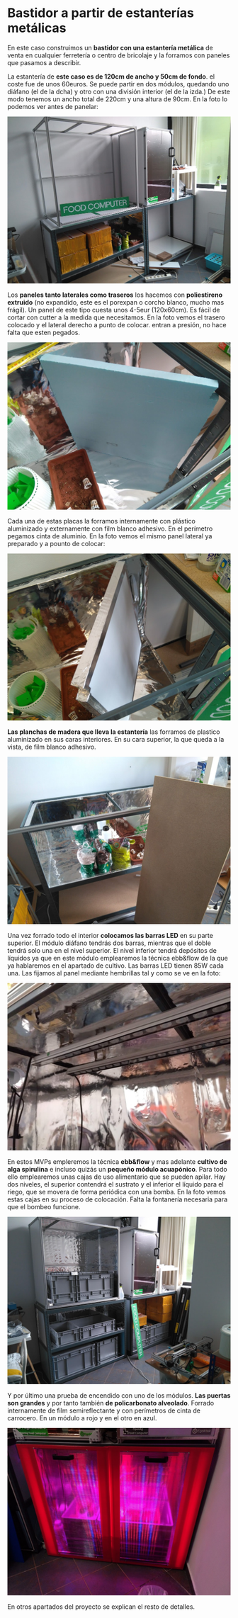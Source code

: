 # Bastidor a partir de estanterías metálicas

En este caso construimos un **bastidor con una estantería metálica** de venta en cualquier ferretería o centro de bricolaje y la forramos con paneles que pasamos a describir.

La estantería de **este caso es de 120cm de ancho y 50cm de fondo**. el coste fue de unos 60euros. Se puede partir en dos módulos, quedando uno diáfano (el de la dcha) y otro con una división interior (el de la izda.) De este modo tenemos un ancho total de 220cm y una altura de 90cm. En la foto lo podemos ver antes de panelar:

![shelf_vacio](Imagenes/shelf_vacio.jpg)

Los **paneles tanto laterales como traseros** los hacemos con **poliestireno extruido** (no expandido, este es el porexpan o corcho blanco, mucho mas frágil). Un panel de este tipo cuesta unos 4-5eur (120x60cm). Es fácil de cortar con cutter a la medida que necesitamos. En la foto vemos el trasero colocado y el lateral derecho a punto de colocar. entran a presión, no hace falta que esten pegados.

![shelf_placa_poli](Imagenes/shelf_placa_poli.jpg)

Cada una de estas placas la forramos internamente con plástico aluminizado y externamente con film blanco adhesivo. En el perímetro pegamos cinta de aluminio. En la foto vemos el mismo panel lateral ya preparado y a pounto de colocar:

![shelf_placa_presentar](Imagenes/shelf_placa_presentar.jpg)

**Las planchas de madera que lleva la estantería** las forramos de plastico aluminizado en sus caras interiores. En su cara superior, la que queda a la vista, de film blanco adhesivo.

![shelf_placa_superior](Imagenes/shelf_placa_superior.jpg)

Una vez forrado todo el interior **colocamos las barras LED** en su parte superior. El módulo diáfano tendrás dos barras, mientras que el doble tendrá solo una en el nivel superior. El nivel inferior tendrá depósitos de líquidos ya que en este módulo emplearemos la técnica ebb&flow de la que ya hablaremos en el apartado de cultivo. Las barras LED tienen 85W cada una. Las fijamos al panel mediante hembrillas tal y como se ve en la foto:

![shelf_led_off](Imagenes/shelf_led_off.jpg)

En estos MVPs empleremos la técnica **ebb&flow** y mas adelante **cultivo de alga spirulina** e incluso quizás un **pequeño módulo acuapónico**. Para todo ello emplearemos unas cajas de uso alimentario que se pueden apilar. Hay dos niveles, el superior contendrá el sustrato y el inferior el líquido para el riego, que se movera de forma periódica con una bomba. En la foto vemos estas cajas  en su proceso de colocación. Falta la fontanería necesaria para que el bombeo funcione. 

![shelf_cajas_colocadas](Imagenes/shelf_cajas_colocadas.jpg)

Y por último una prueba de encendido con uno de los módulos. **Las puertas son grandes** y por tanto también **de policarbonato alveolado**. Forrado internamente de film semireflectante y con perímetros de cinta de carrocero. En un módulo a rojo y en el otro en azul.

![shelf_ok](Imagenes/shelf_ok.jpg)

En otros apartados del proyecto se explican el resto de detalles.






















